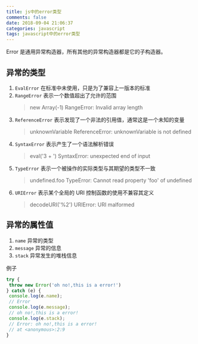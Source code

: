 ```yaml
---
title: js中的error类型
comments: false
date: 2018-09-04 21:06:37
categories: javascript
tags: javascript中的error类型
---
```


Error 是通用异常构造器，所有其他的异常构造器都是它的子构造器。

## 异常的类型

1. `EvalError` 在标准中未使用，只是为了兼容上一版本的标准
1. `RangeError` 表示一个数值超出了允许的范围
    > new Array(-1)
    RangeError: Invalid array length
1. `ReferenceError` 表示发现了一个非法的引用值，通常这是一个未知的变量
    > unknownVariable
    ReferenceError: unknownVariable is not defined
1. `SyntaxError` 表示产生了一个语法解析错误
    > eval('3 + ')
    SyntaxError: unexpected end of input
1.  `TypeError` 表示一个被操作的实际类型与其期望的类型不一致
    > undefined.foo
    TypeError: Cannot read property 'foo' of undefined
1. `URIError` 表示某个全局的 URI 控制函数的使用不兼容其定义
    > decodeURI('%2')
    URIError: URI malformed

## 异常的属性值
 
 1. `name` 异常的类型
 1. `message` 异常的信息
 1. `stack` 异常发生的堆栈信息

例子
 
 ```js
try {
  throw new Error('oh no!,this is a error!')
} catch (e) {
  console.log(e.name);
  // Error
  console.log(e.message);
  // oh no!,this is a error!
  console.log(e.stack);
  // Error: oh no!,this is a error!
  // at <anonymous>:2:9
}
```